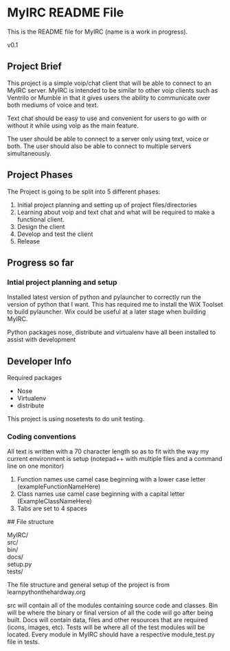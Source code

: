 # MyIRC README File
This is the README file for MyIRC (name is a work in progress). 

v0.1


## Project Brief
This project is a simple voip/chat client that will be able to connect 
to an MyIRC server. MyIRC is intended to be similar to other voip 
clients such as Ventrilo or Mumble in that it gives users the ability
to communicate over both mediums of voice and text.

Text chat should be easy to use and convenient for users to go with or
without it while using voip as the main feature.

The user should be able to connect to a server only using text, voice 
or both. The user should also be able to connect to multiple servers 
simultaneously. 

## Project Phases
The Project is going to be split into 5 different phases:
<ol>
	<li>Initial project planning and setting up of project 
	files/directories</li>
	<li>Learning about voip and text chat and what will be required to 
	make a functional client.</li>
	<li>Design the client</li>
	<li>Develop and test the client</li>
	<li>Release</li>
</ol>

## Progress so far
### Intial project planning and setup
Installed latest version of python and pylauncher to correctly run the
version
of python that I want. This has required me to install the WiX Toolset 
to build pylauncher. Wix could be useful at a later stage when 
building MyIRC.

Python packages nose, distribute and virtualenv have all been installed 
to assist with development

## Developer Info
Required packages
<ul>
	<li>Nose</li>
	<li>Virtualenv</li>
	<li>distribute</li>
</ul>

This project is using nosetests to do unit testing.

### Coding conventions
All text is written with a 70 character length so as to fit with the 
way my current environment is setup (notepad++ with multiple files and
a command line on one monitor)

<ol>
	<li>Function names use camel case beginning with a lower case 
	letter (exampleFunctionNameHere) </li>
	<li>Class names use camel case beginning with a capital letter 
	(ExampleClassNameHere)</li>
	<li>Tabs are set to 4 spaces</li>
</ol>
## File structure

MyIRC/  
	   src/  
	   bin/  
	   docs/  
	   setup.py  
	   tests/  
		
The file structure and general setup of the project is from 
	learnpythonthehardway.org

		
src will contain all of the modules containing source code and classes.
Bin will be where the binary or final version of all the code will go 
after being built. Docs will contain data, files and other resources 
that are required (icons, images, etc). Tests will be where all of 
the test modules will be located. Every module in MyIRC should have a 
respective module_test.py file in tests.
